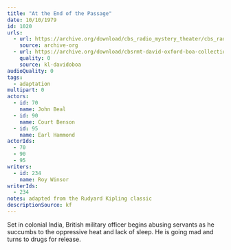```yaml
---
title: "At the End of the Passage"
date: 10/10/1979
id: 1020
urls: 
  - url: https://archive.org/download/cbs_radio_mystery_theater/cbs_radio_mystery_theater-1001-1050.zip/cbs_radio_mystery_theater-1001-1050%2Fcbsrmt_1020_at_the_end_of_the_passage.mp3
    source: archive-org
  - url: https://archive.org/download/cbsrmt-david-oxford-boa-collection/CBSRMT-791010-1020-At-the-End-of-the-Passage-(128-44)_KQV-{BoA}.mp3
    quality: 0
    source: kl-davidoboa
audioQuality: 0
tags: 
  - adaptation
multipart: 0
actors:  
  - id: 70
    name: John Beal  
  - id: 90
    name: Court Benson  
  - id: 95
    name: Earl Hammond
actorIds:  
  - 70  
  - 90  
  - 95
writers:  
  - id: 234
    name: Roy Winsor
writerIds:  
  - 234
notes: adapted from the Rudyard Kipling classic
descriptionSource: kf
---
```

Set in colonial India, British military officer begins abusing servants as he succumbs to the oppressive heat and lack of sleep. He is going mad and turns to drugs for release.